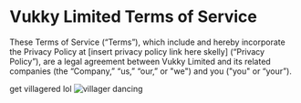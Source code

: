 # Vukky Limited Terms of Service
These Terms of Service (“Terms”), which include and hereby incorporate the Privacy Policy at [insert privacy policy link here skelly] (“Privacy Policy”), are a legal agreement between Vukky Limited and its related companies (the “Company,” “us,” “our,” or "we") and you ("you" or “your”).

get villagered lol ![villager dancing](https://cdn.discordapp.com/emojis/754246729175400479.gif)

